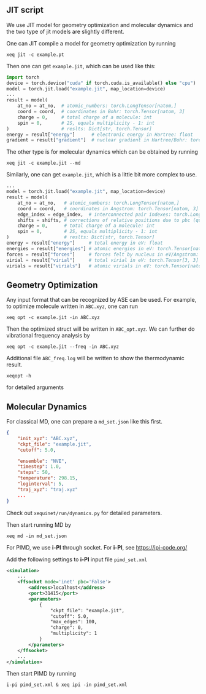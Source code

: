 ## JIT script
We use JIT model for geometry optimization and molecular dynamics and the two type of jit models are slightly different.

One can JIT compile a model for geometry optimization by running
```shell
xeq jit -c example.pt
```
Then one can get `example.jit`, which can be used like this:
```python
import torch
device = torch.device("cuda" if torch.cuda.is_available() else "cpu")
model = torch.jit.load("example.jit", map_location=device)
...
result = model(
    at_no = at_no,  # atomic_numbers: torch.LongTensor[natom,]
    coord = coord,  # coordinates in Bohr: torch.Tensor[natom, 3]
    charge = 0,     # total charge of a molecule: int
    spin = 0,       # 2S, equals multiplicity - 1: int
)                   # reslts: Dict[str, torch.Tensor]
energy = result["energy"]      # electronic energy in Hartree: float
gradient = result["gradient"]  # nuclear gradient in Hartree/Bohr: torch.Tensor[natom, 3]
```
The other type is for molecular dynamics which can be obtained by running
```shell
xeq jit -c example.jit --md
```
Similarly, one can get `example.jit`, which is a little bit more complex to use.
```python
...
model = torch.jit.load("example.jit", map_location=device)
result = model(
    at_no = at_no,   # atomic_numbers: torch.LongTensor[natom,]
    coord = coord,   # coordinates in Angstrom: torch.Tensor[natom, 3]
    edge_index = edge_index,  # interconnected pair indexes: torch.LongTensor[2, nedge]
    shifts = shifts, # corrections of relative positions due to pbc (quite hard to explain): torch.Tensor[nedge, 3]
    charge = 0,      # total charge of a molecule: int
    spin = 0,        # 2S, equals multiplicity - 1: int
)                    # reslts: Dict[str, torch.Tensor]
energy = result["energy"]     # total energy in eV: float
energies = result["energies"] # atomic energies in eV: torch.Tensor[natom,]
forces = result["forces"]     # forces felt by nucleus in eV/Angstrom: torch.Tensor[natom, 3]
virial = result["virial"]     # total virial in eV: torch.Tensor[3, 3]
virials = result["virials"]   # atomic virials in eV: torch.Tensor[natom, 3, 3]
```
## Geometry Optimization
Any input format that can be recognized by ASE can be used. For example, to optimize molecule written in `ABC.xyz`, one can run
```shell
xeq opt -c example.jit -in ABC.xyz
```
Then the optimized struct will be written in `ABC_opt.xyz`. We can further do vibrational frequency analysis by
```shell
xeq opt -c example.jit --freq -in ABC.xyz
```
Additional file `ABC_freq.log` will be written to show the thermodynamic result.
```shell
xeqopt -h
```
for detailed arguments

## Molecular Dynamics
For classical MD, one can prepare a `md_set.json` like this first.
```json
{
    "init_xyz": "ABC.xyz",
    "ckpt_file": "example.jit",
    "cutoff": 5.0,

    "ensemble": "NVE",
    "timestep": 1.0,
    "steps": 50,
    "temperature": 298.15,
    "loginterval": 5,
    "traj_xyz": "traj.xyz"
    ...
}
```
Check out `xequinet/run/dynamics.py` for detailed parameters.

Then start running MD by
```shell
xeq md -in md_set.json
```
For PIMD, we use **i-PI** through socket. For **i-PI**, see https://ipi-code.org/

Add the following settings to **i-PI** input file `pimd_set.xml`
```xml
<simulation>
    ...
    <ffsocket mode='inet' pbc='False'>
        <address>localhost</address>
        <port>31415</port>
        <parameters>
            {
                "ckpt_file": "example.jit",
                "cutoff": 5.0,
                "max_edges": 100,
                "charge": 0,
                "multiplicity": 1
            }
        </parameters>
    </ffsocket>
    ...
</simulation>
```
Then start PIMD by running
```shell
i-pi pimd_set.xml & xeq ipi -in pimd_set.xml
```
